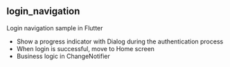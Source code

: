 ## login_navigation

Login navigation sample in Flutter

- Show a progress indicator with Dialog during the authentication process
- When login is successful, move to Home screen
- Business logic in ChangeNotifier

